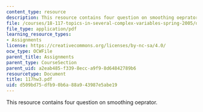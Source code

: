 ```yaml
---
content_type: resource
description: This resource contains four question on smoothing oeprator.
file: /courses/18-117-topics-in-several-complex-variables-spring-2005/d509bd75dfb90b6a88a943987e5abe19_117hw3.pdf
file_type: application/pdf
learning_resource_types:
- Assignments
license: https://creativecommons.org/licenses/by-nc-sa/4.0/
ocw_type: OCWFile
parent_title: Assignments
parent_type: CourseSection
parent_uid: a2eab485-f339-8ecc-a9f9-8d64842789b6
resourcetype: Document
title: 117hw3.pdf
uid: d509bd75-dfb9-0b6a-88a9-43987e5abe19
---
```

This resource contains four question on smoothing oeprator.